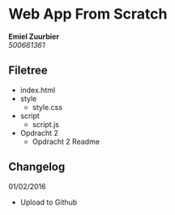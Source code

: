 Web App From Scratch
====================

**Emiel Zuurbier**  
*500661361*

Filetree
--------

* index.html
* style
  * style.css
* script
  * script.js
* Opdracht 2
  * Opdracht 2 Readme
  

Changelog
---------

01/02/2016  
- Upload to Github

